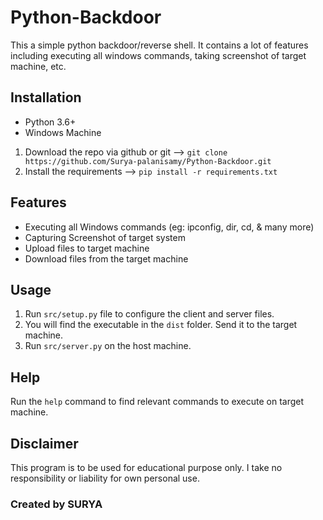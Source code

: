 # Python-Backdoor
This a simple python backdoor/reverse shell. It contains a lot of features including executing all windows commands, taking screenshot of target machine, etc.

## Installation

* Python 3.6+
* Windows Machine

1. Download the repo via github or git --> `git clone https://github.com/Surya-palanisamy/Python-Backdoor.git`
2. Install the requirements --> `pip install -r requirements.txt`

## Features

* Executing all Windows commands (eg: ipconfig, dir, cd, & many more)
* Capturing Screenshot of target system
* Upload files to target machine
* Download files from the target machine

## Usage

1. Run `src/setup.py` file to configure the client and server files.
2. You will find the executable in the `dist` folder. Send it to the target machine.
3. Run `src/server.py` on the host machine.

## Help

Run the `help` command to find relevant commands to execute on target machine.

## Disclaimer

This program is to be used for educational purpose only. I take no responsibility or liability for own personal use.

### Created by **SURYA**